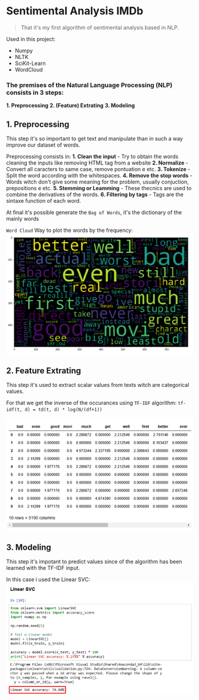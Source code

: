 # Sentimental Analysis IMDb

> That it's my first algorithm of sentimental analysis based in NLP.

Used in this project:
* Numpy
* NLTK
* SciKit-Learn
* WordCloud

### The premises of the Natural Language Processing (NLP) consists in 3 steps:
**1. Preprocessing**
**2. (Feature) Extrating**
**3. Modeling**


## 1. Preprocessing
This step it's so important to get text and manipulate than in such a way improve our dataset of words.

Preprocessing consists in:
**1. Clean the input**
    - Try to obtain the words cleaning the inputs like removing HTML tag from a website
**2. Normalize**
    - Convert all caracters to same case, remove pontuation e etc.
**3. Tokenize**
    - Split the word according with the whitespaces.
**4. Remove the stop words**
    - Words witch don't give some meaning for the problem, usually conjuction, prepositions e etc.
**5. Stemming or Leamming**
    - These thecnics are used to combine the derivatives of the words.
**6. Filtering by tags**
    - Tags are the sintaxe function of each word.

At final it's possible generate the `Bag of Words`, it's the dictionary of the mainly words

`Word Cloud` Way to plot the words by the frequency:
![alt text](WordCloud.png "Word Cloud")


## 2. Feature Extrating
This step it's used to extract scalar values from texts witch are categorical values.

For that we get the inverse of the occurances using `TF-IDF` algorithm:
`tf-idf(t, d) = td(t, d) * log(N/(df+1))`

![alt text](TF-IDF.png "TF-IDF")

## 3. Modeling
This step it's impotant to predict values since of the algorithm has been learned with the TF-IDF input.

In this case i used the Linear SVC:
![alt text](Accuracy.png "LinearSVC")